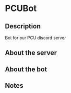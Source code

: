 # PCUBot

## Description
Bot for our PCU discord server


## About the server


## About the bot



## Notes